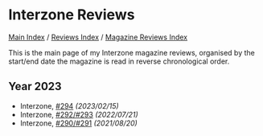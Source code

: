 # Interzone Reviews

[Main Index](../../../README.md) / [Reviews Index](../../README.md) / [Magazine Reviews Index](../README.md)

This is the main page of my Interzone magazine reviews, organised by the start/end date the magazine is read in reverse chronological order.

## Year 2023
- Interzone, [#294](20230215-Interzone294.md) *(2023/02/15)*
- Interzone, [#292/#293](20220721-Interzone292_293.md) *(2022/07/21)*
- Interzone, [#290/#291](20210820-Interzone290_291.md) *(2021/08/20)*
